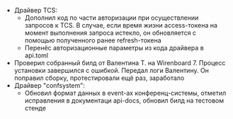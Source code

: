 * Драйвер TCS:
	* Дополнил код по части авторизации при осуществлении запросов к TCS. В случае, если время жизни access-токена на момент выполнения запроса истекло, он обновляется с помощью полученного ранее refresh-токена
	* Перенёс авторизационные параметры из кода драйвера в api.toml
* Проверил собранный билд от Валентина Т. на Wirenboard 7. Процесс установки завершился с ошибкой. Передал логи Валентину. Он поправил сборку, протестировали ещё раз, заработало
* Драйвер "confsystem":
	* Обновил формат данных в event-ах конференц-системы, отметил исправления в документаци api-docs, обновил билд на тестовом стенде